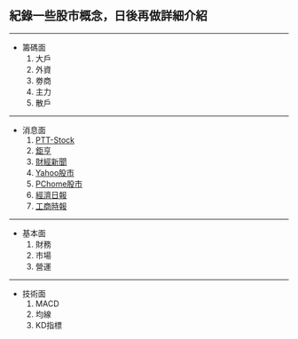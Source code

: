 ## 紀錄一些股市概念，日後再做詳細介紹
---
* 籌碼面
	1. 大戶
	2. 外資
	3. 劵商
	4. 主力
	5. 散戶
---
* 消息面
	1. [PTT-Stock](https://term.ptt.cc/)
	2. [鉅亨](https://www.cnyes.com/)
	3. [財經新聞](https://fund.megabank.com.tw/ETFWeb/HTML/ETNEWS.DJHTM#TYPE=1&DATE=&PAGE=1)
	4. [Yahoo股市](https://tw.finance.yahoo.com/)
	5. [PChome股市](https://pchome.megatime.com.tw/)
	6. [經濟日報](https://money.udn.com/money/index)
	7. [工商時報](https://ctee.com.tw/phone)
---
* 基本面
	1. 財務
	2. 市場
	3. 營運
---
* 技術面
	1. MACD
	2. 均線
	3. KD指標
<!--stackedit_data:
eyJoaXN0b3J5IjpbMTczMzAzNDMzNSwtMzAxMTg2NTNdfQ==
-->